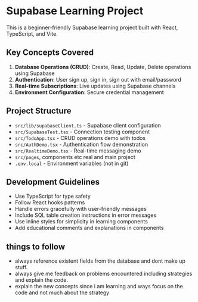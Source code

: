 <!-- Use this file to provide workspace-specific custom instructions to Copilot. For more details, visit https://code.visualstudio.com/docs/copilot/copilot-customization#_use-a-githubcopilotinstructionsmd-file -->

# Supabase Learning Project

This is a beginner-friendly Supabase learning project built with React, TypeScript, and Vite.

## Key Concepts Covered

1. **Database Operations (CRUD)**: Create, Read, Update, Delete operations using Supabase
2. **Authentication**: User sign up, sign in, sign out with email/password
3. **Real-time Subscriptions**: Live updates using Supabase channels
4. **Environment Configuration**: Secure credential management

## Project Structure

- `src/lib/supabaseClient.ts` - Supabase client configuration
- `src/SupabaseTest.tsx` - Connection testing component
- `src/TodoApp.tsx` - CRUD operations demo with todos
- `src/AuthDemo.tsx` - Authentication flow demonstration
- `src/RealtimeDemo.tsx` - Real-time messaging demo
- `src/pages`, components etc real and main project
- `.env.local` - Environment variables (not in git)

## Development Guidelines

- Use TypeScript for type safety
- Follow React hooks patterns
- Handle errors gracefully with user-friendly messages
- Include SQL table creation instructions in error messages
- Use inline styles for simplicity in learning components
- Add educational comments and explanations in components

## things to follow

- always reference existent fields from the database and dont make up stuff.
- always give me feedback on problems encountered including strategies and explain the code. 
- explain the new concepts since i am learning and ways focus on the code and not much about the strategy